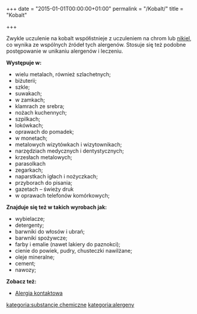 +++
date = "2015-01-01T00:00:00+01:00"
permalink = "/Kobalt/"
title = "Kobalt"

+++

Zwykle uczulenie na kobalt współistnieje z uczuleniem na chrom lub [nikiel](/atopedia/nikiel "wikilink"), co wynika ze wspólnych źródeł tych alergenów. Stosuje się też podobne postępowanie w unikaniu alergenów i leczeniu.

**Występuje w:**

-   wielu metalach, również szlachetnych;
-   biżuterii;
-   szkle;
-   suwakach;
-   w zamkach;
-   klamrach ze srebra;
-   nożach kuchennych;
-   szpilkach;
-   lokówkach;
-   oprawach do pomadek;
-   w monetach;
-   metalowych wizytówkach i wizytownikach;
-   narzędziach medycznych i dentystycznych;
-   krzesłach metalowych;
-   parasolkach
-   zegarkach;
-   naparstkach igłach i nożyczkach;
-   przyborach do pisania;
-   gazetach – świeży druk
-   w oprawach telefonów komórkowych;

**Znajduje się też w takich wyrobach jak:**

-   wybielacze;
-   detergenty;
-   barwniki do włosów i ubrań;
-   barwniki spożywcze;
-   farby i emalie (nawet lakiery do paznokci);
-   cienie do powiek, pudry, chusteczki nawilżane;
-   oleje mineralne;
-   cement;
-   nawozy;

**Zobacz też:**

-   [Alergia kontaktowa](/atopedia/Alergia_kontaktowa "wikilink")

[kategoria:substancje chemiczne](/atopedia/kategoria:substancje_chemiczne "wikilink") [kategoria:alergeny](/atopedia/kategoria:alergeny "wikilink")